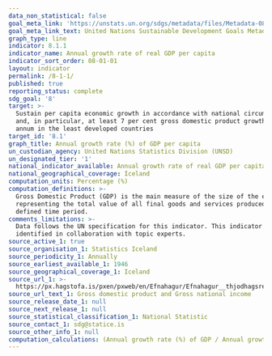 ```yaml
---
data_non_statistical: false
goal_meta_link: 'https://unstats.un.org/sdgs/metadata/files/Metadata-08-01-01.pdf '
goal_meta_link_text: United Nations Sustainable Development Goals Metadata (PDF 232 KB)
graph_type: line
indicator: 8.1.1
indicator_name: Annual growth rate of real GDP per capita
indicator_sort_order: 08-01-01
layout: indicator
permalink: /8-1-1/
published: true
reporting_status: complete
sdg_goal: '8'
target: >-
  Sustain per capita economic growth in accordance with national circumstances
  and, in particular, at least 7 per cent gross domestic product growth per
  annum in the least developed countries
target_id: '8.1'
graph_title: Annual growth rate (%) of GDP per capita
un_custodian_agency: United Nations Statistics Division (UNSD)
un_designated_tier: '1'
national_indicator_available: Annual growth rate of real GDP per capita
national_geographical_coverage: Iceland
computation_units: Percentage (%)
computation_definitions: >-
  Gross Domestic Product (GDP) is the main measure of the size of the economy,
  representing the total value of all final goods and services produced in a
  defined time period.
comments_limitations: >-
  Data follows the UN specification for this indicator. This indicator has been
  identified in collaboration with topic experts.
source_active_1: true
source_organisation_1: Statistics Iceland
source_periodicity_1: Annually
source_earliest_available_1: 1946
source_geographical_coverage_1: Iceland
source_url_1: >-
  https://px.hagstofa.is/pxen/pxweb/en/Efnahagur/Efnahagur__thjodhagsreikningar__landsframl__1_landsframleidsla/THJ01102.px
source_url_text_1: Gross domestic product and Gross national income
source_release_date_1: null
source_next_release_1: null
source_statistical_classification_1: National Statistic
source_contact_1: sdg@statice.is
source_other_info_1: null
computation_calculations: (Annual growth rate (%) of GDP / Annual growth rate (%) of average population)
---
```

